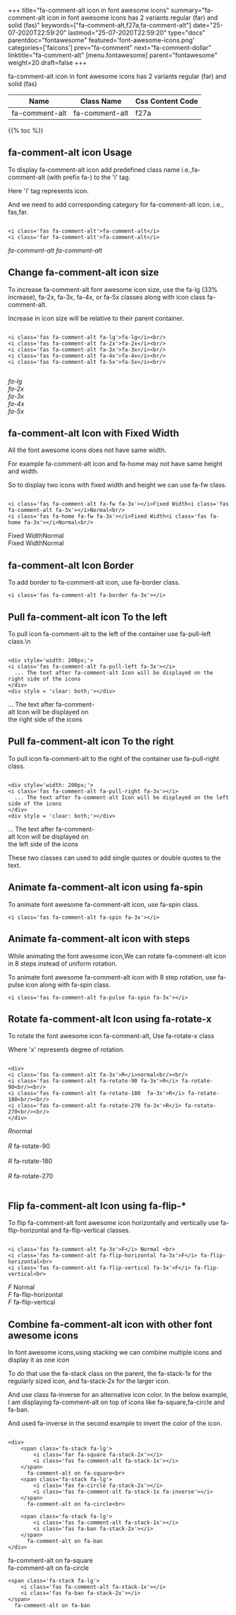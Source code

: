 +++
title="fa-comment-alt icon in font awesome icons"
summary="fa-comment-alt icon in font awesome icons has 2 variants regular (far) and solid (fas)"
keywords=["fa-comment-alt,f27a,fa-comment-alt"]
date="25-07-2020T22:59:20"
lastmod="25-07-2020T22:59:20"
type="docs"
parentdoc="fontawesome"
featured='font-awesome-icons.png'
categories=['faicons']
prev="fa-comment"
next="fa-comment-dollar"
linktitle="fa-comment-alt"
[menu.fontawesome]
parent="fontawesome"
weight=20
draft=false
+++


fa-comment-alt icon in font awesome icons has 2 variants regular (far) and solid (fas)

<div class='table-responsive'><table class='table'><thead><tr><th>Name</th><th>Class Name</th><th>Css Content Code</th></tr></thead><tbody><tr><td>fa-comment-alt</td><td>fa-comment-alt</td><td>f27a</td></tr></tbody></table></div>


{{% toc %}}


## fa-comment-alt icon Usage

To display fa-comment-alt icon add predefined class name i.e.,fa-comment-alt (with prefix fa-) to the 'i' tag.

Here 'i' tag represents icon.

And we need to add corresponding category for fa-comment-alt icon. i.e., fas,far.


```

<i class='fas fa-comment-alt'>fa-comment-alt</i>
<i class='far fa-comment-alt'>fa-comment-alt</i>
```

<i class='fas fa-comment-alt'>fa-comment-alt</i>
<i class='far fa-comment-alt'>fa-comment-alt</i>




## Change fa-comment-alt icon size
To increase fa-comment-alt font awesome icon size, use the fa-lg (33% increase), fa-2x, fa-3x, fa-4x, or fa-5x classes along with icon class fa-comment-alt.

Increase in icon size will be relative to their parent container. 

```

<i class='fas fa-comment-alt fa-lg'>fa-lg</i><br/>
<i class='fas fa-comment-alt fa-2x'>fa-2x</i><br/>
<i class='fas fa-comment-alt fa-3x'>fa-3x</i><br/>
<i class='fas fa-comment-alt fa-4x'>fa-4x</i><br/>
<i class='fas fa-comment-alt fa-5x'>fa-5x</i><br/>
            
```

<i class='fas fa-comment-alt fa-lg'>fa-lg</i><br/>
<i class='fas fa-comment-alt fa-2x'>fa-2x</i><br/>
<i class='fas fa-comment-alt fa-3x'>fa-3x</i><br/>
<i class='fas fa-comment-alt fa-4x'>fa-4x</i><br/>
<i class='fas fa-comment-alt fa-5x'>fa-5x</i><br/>
            



## fa-comment-alt Icon with Fixed Width 

All the font awesome icons does not have same width.

For example fa-comment-alt icon and fa-home may not have same height and width.

So to display two icons with fixed width and height we can use fa-fw class.


```

<i class='fas fa-comment-alt fa-fw fa-3x'></i>Fixed Width<i class='fas fa-comment-alt fa-3x'></i>Normal<br/>
<i class='fas fa-home fa-fw fa-3x'></i>Fixed Width<i class='fas fa-home fa-3x'></i>Normal<br/>
```

<i class='fas fa-comment-alt fa-fw fa-3x'></i>Fixed Width<i class='fas fa-comment-alt fa-3x'></i>Normal<br/>
<i class='fas fa-home fa-fw fa-3x'></i>Fixed Width<i class='fas fa-home fa-3x'></i>Normal<br/>



## fa-comment-alt Icon Border 

To add border to fa-comment-alt icon, use fa-border class.


```
<i class='fas fa-comment-alt fa-border fa-3x'></i>

```
<i class='fas fa-comment-alt fa-border fa-3x'></i>





## Pull fa-comment-alt icon To the left

To pull icon fa-comment-alt to the left of the container use fa-pull-left class.\n

```

<div style='width: 200px;'>
<i class='fas fa-comment-alt fa-pull-left fa-3x'></i>
  ... The text after fa-comment-alt Icon will be displayed on the right side of the icons
</div>
<div style = 'clear: both;'></div>
```

<div style='width: 200px;'>
<i class='fas fa-comment-alt fa-pull-left fa-3x'></i>
  ... The text after fa-comment-alt Icon will be displayed on the right side of the icons
</div>
<div style = 'clear: both;'></div>




## Pull fa-comment-alt icon To the right
To pull icon fa-comment-alt to the right of the container use fa-pull-right class.

```

<div style='width: 200px;'>
<i class='fas fa-comment-alt fa-pull-right fa-3x'></i>
  ... The text after fa-comment-alt Icon will be displayed on the left side of the icons
</div>
<div style = 'clear: both;'></div>
```

<div style='width: 200px;'>
<i class='fas fa-comment-alt fa-pull-right fa-3x'></i>
  ... The text after fa-comment-alt Icon will be displayed on the left side of the icons
</div>
<div style = 'clear: both;'></div>

These two classes can used to add single quotes or double quotes to the text.


## Animate fa-comment-alt icon using fa-spin
To animate font awesome fa-comment-alt icon, use fa-spin class.

```
<i class='fas fa-comment-alt fa-spin fa-3x'></i>
```
<i class='fas fa-comment-alt fa-spin fa-3x'></i>




## Animate fa-comment-alt icon with steps
While animating the font awesome icon,We can rotate fa-comment-alt icon in 8 steps instead of uniform rotation.

To animate font awesome fa-comment-alt icon with 8 step rotation, use fa-pulse icon along with fa-spin class.


```
<i class='fas fa-comment-alt fa-pulse fa-spin fa-3x'></i>

```
<i class='fas fa-comment-alt fa-pulse fa-spin fa-3x'></i>





## Rotate fa-comment-alt Icon using fa-rotate-x
To rotate the font awesome icon fa-comment-alt, Use fa-rotate-x class

Where 'x' represents degree of rotation.


```

<div>
<i class='fas fa-comment-alt fa-3x'>R</i>normal<br/><br/>
<i class='fas fa-comment-alt fa-rotate-90 fa-3x'>R</i> fa-rotate-90<br/><br/> 
<i class='fas fa-comment-alt fa-rotate-180  fa-3x'>R</i> fa-rotate-180<br/><br/> 
<i class='fas fa-comment-alt fa-rotate-270 fa-3x'>R</i> fa-rotate-270<br/><br/>
</div>
```

<div>
<i class='fas fa-comment-alt fa-3x'>R</i>normal<br/><br/>
<i class='fas fa-comment-alt fa-rotate-90 fa-3x'>R</i> fa-rotate-90<br/><br/> 
<i class='fas fa-comment-alt fa-rotate-180  fa-3x'>R</i> fa-rotate-180<br/><br/> 
<i class='fas fa-comment-alt fa-rotate-270 fa-3x'>R</i> fa-rotate-270<br/><br/>
</div>




## Flip fa-comment-alt Icon using fa-flip-*
To flip fa-comment-alt font awesome icon horizontally and vertically use fa-flip-horizontal and fa-flip-vertical classes. 

```

<i class='fas fa-comment-alt fa-3x'>F</i> Normal <br>
<i class='fas fa-comment-alt fa-flip-horizontal fa-3x'>F</i> fa-flip-horizontal<br>
<i class='fas fa-comment-alt fa-flip-vertical fa-3x'>F</i> fa-flip-vertical<br>
```

<i class='fas fa-comment-alt fa-3x'>F</i> Normal <br>
<i class='fas fa-comment-alt fa-flip-horizontal fa-3x'>F</i> fa-flip-horizontal<br>
<i class='fas fa-comment-alt fa-flip-vertical fa-3x'>F</i> fa-flip-vertical<br>




## Combine fa-comment-alt icon with other font awesome icons
In font awesome icons,using stacking we can combine multiple icons and display it as one icon 

To do that use the fa-stack class on the parent, the fa-stack-1x for the regularly sized icon, and fa-stack-2x for the larger icon.

And use class fa-inverse for an alternative icon color. 
In the below example, I am displaying fa-comment-alt on top of icons like fa-square,fa-circle and fa-ban.

And used fa-inverse in the second example to invert the color of the icon.

```

<div>
    <span class='fa-stack fa-lg'>
        <i class='far fa-square fa-stack-2x'></i>
        <i class='fas fa-comment-alt fa-stack-1x'></i>
    </span>
      fa-comment-alt on fa-square<br>
    <span class='fa-stack fa-lg'>
        <i class='fas fa-circle fa-stack-2x'></i>
        <i class='fas fa-comment-alt fa-stack-1x fa-inverse'></i>
    </span>
      fa-comment-alt on fa-circle<br>

    <span class='fa-stack fa-lg'>
        <i class='fas fa-comment-alt fa-stack-1x'></i>
        <i class='fas fa-ban fa-stack-2x'></i>
    </span>
      fa-comment-alt on fa-ban
</div>
```

<div>
    <span class='fa-stack fa-lg'>
        <i class='far fa-square fa-stack-2x'></i>
        <i class='fas fa-comment-alt fa-stack-1x'></i>
    </span>
      fa-comment-alt on fa-square<br>
    <span class='fa-stack fa-lg'>
        <i class='fas fa-circle fa-stack-2x'></i>
        <i class='fas fa-comment-alt fa-stack-1x fa-inverse'></i>
    </span>
      fa-comment-alt on fa-circle<br>

    <span class='fa-stack fa-lg'>
        <i class='fas fa-comment-alt fa-stack-1x'></i>
        <i class='fas fa-ban fa-stack-2x'></i>
    </span>
      fa-comment-alt on fa-ban
</div>






